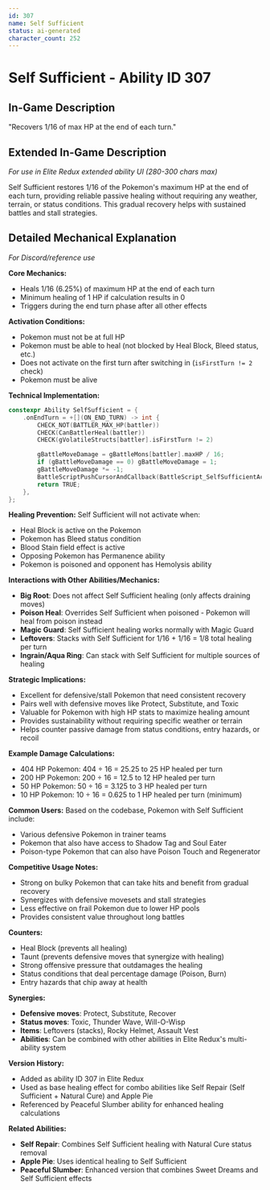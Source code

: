 ```yaml
---
id: 307
name: Self Sufficient
status: ai-generated
character_count: 252
---
```


# Self Sufficient - Ability ID 307

## In-Game Description
"Recovers 1/16 of max HP at the end of each turn."

## Extended In-Game Description
*For use in Elite Redux extended ability UI (280-300 chars max)*

Self Sufficient restores 1/16 of the Pokemon's maximum HP at the end of each turn, providing reliable passive healing without requiring any weather, terrain, or status conditions. This gradual recovery helps with sustained battles and stall strategies.

## Detailed Mechanical Explanation
*For Discord/reference use*

**Core Mechanics:**
- Heals 1/16 (6.25%) of maximum HP at the end of each turn
- Minimum healing of 1 HP if calculation results in 0
- Triggers during the end turn phase after all other effects

**Activation Conditions:**
- Pokemon must not be at full HP
- Pokemon must be able to heal (not blocked by Heal Block, Bleed status, etc.)
- Does not activate on the first turn after switching in (`isFirstTurn != 2` check)
- Pokemon must be alive

**Technical Implementation:**
```cpp
constexpr Ability SelfSufficient = {
    .onEndTurn = +[](ON_END_TURN) -> int {
        CHECK_NOT(BATTLER_MAX_HP(battler))
        CHECK(CanBattlerHeal(battler))
        CHECK(gVolatileStructs[battler].isFirstTurn != 2)

        gBattleMoveDamage = gBattleMons[battler].maxHP / 16;
        if (gBattleMoveDamage == 0) gBattleMoveDamage = 1;
        gBattleMoveDamage *= -1;
        BattleScriptPushCursorAndCallback(BattleScript_SelfSufficientActivates);
        return TRUE;
    },
};
```

**Healing Prevention:**
Self Sufficient will not activate when:
- Heal Block is active on the Pokemon
- Pokemon has Bleed status condition
- Blood Stain field effect is active
- Opposing Pokemon has Permanence ability
- Pokemon is poisoned and opponent has Hemolysis ability

**Interactions with Other Abilities/Mechanics:**
- **Big Root**: Does not affect Self Sufficient healing (only affects draining moves)
- **Poison Heal**: Overrides Self Sufficient when poisoned - Pokemon will heal from poison instead
- **Magic Guard**: Self Sufficient healing works normally with Magic Guard
- **Leftovers**: Stacks with Self Sufficient for 1/16 + 1/16 = 1/8 total healing per turn
- **Ingrain/Aqua Ring**: Can stack with Self Sufficient for multiple sources of healing

**Strategic Implications:**
- Excellent for defensive/stall Pokemon that need consistent recovery
- Pairs well with defensive moves like Protect, Substitute, and Toxic
- Valuable for Pokemon with high HP stats to maximize healing amount
- Provides sustainability without requiring specific weather or terrain
- Helps counter passive damage from status conditions, entry hazards, or recoil

**Example Damage Calculations:**
- 404 HP Pokemon: 404 ÷ 16 = 25.25 to 25 HP healed per turn
- 200 HP Pokemon: 200 ÷ 16 = 12.5 to 12 HP healed per turn
- 50 HP Pokemon: 50 ÷ 16 = 3.125 to 3 HP healed per turn
- 10 HP Pokemon: 10 ÷ 16 = 0.625 to 1 HP healed per turn (minimum)

**Common Users:**
Based on the codebase, Pokemon with Self Sufficient include:
- Various defensive Pokemon in trainer teams
- Pokemon that also have access to Shadow Tag and Soul Eater
- Poison-type Pokemon that can also have Poison Touch and Regenerator

**Competitive Usage Notes:**
- Strong on bulky Pokemon that can take hits and benefit from gradual recovery
- Synergizes with defensive movesets and stall strategies
- Less effective on frail Pokemon due to lower HP pools
- Provides consistent value throughout long battles

**Counters:**
- Heal Block (prevents all healing)
- Taunt (prevents defensive moves that synergize with healing)
- Strong offensive pressure that outdamages the healing
- Status conditions that deal percentage damage (Poison, Burn)
- Entry hazards that chip away at health

**Synergies:**
- **Defensive moves**: Protect, Substitute, Recover
- **Status moves**: Toxic, Thunder Wave, Will-O-Wisp
- **Items**: Leftovers (stacks), Rocky Helmet, Assault Vest
- **Abilities**: Can be combined with other abilities in Elite Redux's multi-ability system

**Version History:**
- Added as ability ID 307 in Elite Redux
- Used as base healing effect for combo abilities like Self Repair (Self Sufficient + Natural Cure) and Apple Pie
- Referenced by Peaceful Slumber ability for enhanced healing calculations

**Related Abilities:**
- **Self Repair**: Combines Self Sufficient healing with Natural Cure status removal
- **Apple Pie**: Uses identical healing to Self Sufficient
- **Peaceful Slumber**: Enhanced version that combines Sweet Dreams and Self Sufficient effects